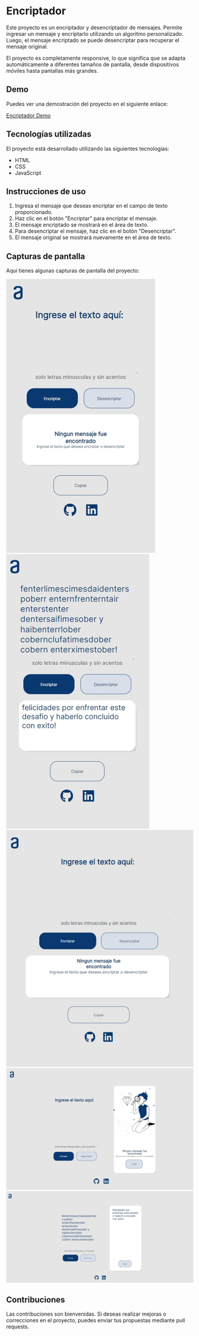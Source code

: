 # Encriptador

Este proyecto es un encriptador y desencriptador de mensajes. Permite ingresar un mensaje y encriptarlo utilizando un algoritmo personalizado. Luego, el mensaje encriptado se puede desencriptar para recuperar el mensaje original.

El proyecto es completamente responsive, lo que significa que se adapta automáticamente a diferentes tamaños de pantalla, desde dispositivos móviles hasta pantallas más grandes.

## Demo

Puedes ver una demostración del proyecto en el siguiente enlace:

[Encriptador Demo](https://villalbaleandro.github.io/encriptador/)

## Tecnologías utilizadas

El proyecto está desarrollado utilizando las siguientes tecnologías:

- HTML
- CSS
- JavaScript

## Instrucciones de uso

1. Ingresa el mensaje que deseas encriptar en el campo de texto proporcionado.
2. Haz clic en el botón "Encriptar" para encriptar el mensaje.
3. El mensaje encriptado se mostrará en el área de texto.
4. Para desencriptar el mensaje, haz clic en el botón "Desencriptar".
5. El mensaje original se mostrará nuevamente en el área de texto.

## Capturas de pantalla

Aquí tienes algunas capturas de pantalla del proyecto:

![Captura de pantalla 1](./imagenes/screens/1.jpg)
![Captura de pantalla 2](./imagenes/screens/2.jpg)
![Captura de pantalla 3](./imagenes/screens/3.jpg)
![Captura de pantalla 4](./imagenes/screens/4.jpg)
![Captura de pantalla 5](./imagenes/screens/5.jpg)

## Contribuciones

Las contribuciones son bienvenidas. Si deseas realizar mejoras o correcciones en el proyecto, puedes enviar tus propuestas mediante pull requests.


